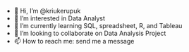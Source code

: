 - 👋 Hi, I’m @kriukerupuk
- 👀 I’m interested in Data Analyst
- 🌱 I’m currently learning SQL, spreadsheet, R, and Tableau
- 💞️ I’m looking to collaborate on Data Analysis Project
- 📫 How to reach me: send me a message

<!---
kriukerupuk/kriukerupuk is a ✨ special ✨ repository because its `README.md` (this file) appears on your GitHub profile.
You can click the Preview link to take a look at your changes.
--->
